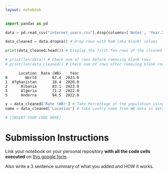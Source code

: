 ```yaml
---
layout: notebook
---
```


```python
import pandas as pd

data = pd.read_csv("internet_users.csv").drop(columns=['Notes', 'Year.2', 'Users (CIA)', 'Rate (ITU)', 'Year.1']) # Drop extra columns: we will not be using these

data_cleaned = data.dropna() # Drop rows with NaN (aka blank) values

print(data_cleaned.head()) # Display the first few rows of the cleaned data

# print(len(data)) # Check num of rows before removing blank rows
# print(len(data_cleaned)) # Check num of rows after removing blank rows
```

          Location  Rate (WB)    Year
    0        World       67.4  2023.0
    1  Afghanistan       18.4  2020.0
    2      Albania       83.1  2023.0
    3      Algeria       71.2  2022.0
    5      Andorra       94.5  2022.0



```python
y = data_cleaned['Rate (WB)'] # Take Percentage of the population using the internet from World Bank data in dataset
name = data_cleaned['Location'] # take contry name from WB data in dataset

# [INSERT YOUR CODE HERE]
```

# Submission Instructions

Link your notebook on your personal repository **with all the code cells executed** on [this google form](https://docs.google.com/forms/d/e/1FAIpQLSfoeD9YkYSNtQzHxfSILKQU_RIfXgftufUGT86oz5rmcPnnlg/viewform).

Also write a 3 sentence summary of what you added and HOW it works.
